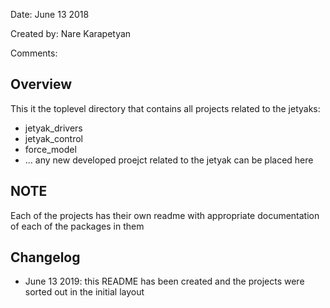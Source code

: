 Date: June 13 2018

Created by: Nare Karapetyan

Comments:

## Overview

This it the toplevel directory that contains all projects related to the jetyaks:

- jetyak_drivers
- jetyak_control
- force_model
- ... any new developed proejct related to the jetyak can be placed here


## NOTE

Each of the projects has their own readme with appropriate documentation of each of the packages in them

## Changelog

* June 13 2019: this README has been created and the projects were sorted out in the initial layout


